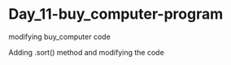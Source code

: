 # Day_11-buy_computer-program
modifying buy_computer code

Adding .sort() method and modifying the code
